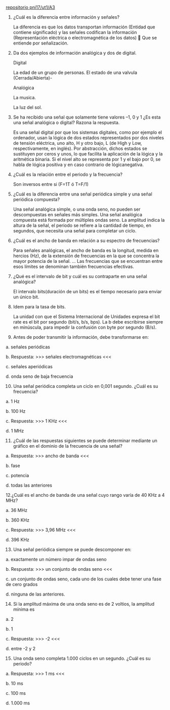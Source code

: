 [repositorio pni17/ut1/A3](https://github.com/AbyssC1/pni17-alejandro/blob/main/ut1/a3/README.md)


1. ¿Cuál es la diferencia entre información y señales?

   La diferencia es que los datos transportan información (Entidad que contiene significado) y las señales codifican la información (Representación eléctrica o      electromagnética de los datos)  Que se entiende por señalización.


2. Da dos ejemplos de información analógica y dos de digital.

   Digital

   La edad de un grupo de personas.
   El estado de una valvula (Cerrada/Abierta)-

   Analógica

   La musica.
   
   La luz del sol.

3. Se ha recibido una señal que solamente tiene valores –1, 0 y 1 ¿Es esta una señal analógica o digital? Razona la respuesta.

   Es una señal digital por que los sistemas digitales, como por ejemplo el ordenador, usan la lógica de dos estados representados por dos niveles de tensión        eléctrica, uno alto, H y otro bajo, L (de High y Low, respectivamente, en inglés). Por abstracción, dichos estados se sustituyen por ceros y unos, lo que          facilita la aplicación de la lógica y la aritmética binaria. Si el nivel alto se representa por 1 y el bajo por 0, se habla de lógica positiva y en caso          contrario de lógicanegativa.

4. ¿Cuál es la relación entre el periodo y la frecuencia?
 
   Son inversos entre si (F=1T ó T=F/1)

5. ¿Cuál es la diferencia entre una señal periódica simple y una señal periódica compuesta?
 
   Una señal analógica simple, o una onda seno, no pueden ser descompuestas en señales más simples. Una señal analógica compuesta está formada por múltiples ondas    seno. La amplitud indica la altura de la señal, el periodo se refiere a la cantidad de tiempo, en segundos, que necesita una señal para completar un ciclo.
   
6. ¿Cuál es el ancho de banda en relación a su espectro de frecuencias?

   Para señales analógicas, el ancho de banda es la longitud, medida en hercios (Hz), de la extensión de frecuencias en la que se concentra la mayor potencia de      la señal. ... Las frecuencias que se encuentran entre esos límites se denominan también frecuencias efectivas.

7. ¿Qué es el intervalo de bit y cuál es su contraparte en una señal analógica?
   
   El intervalo bits(duración de un bits) es el tiempo necesario para enviar un único bit.

8. Idem para la tasa de bits.

   La unidad con que el Sistema Internacional de Unidades expresa el bit rate es el bit por segundo (bit/s, b/s, bps). La b debe escribirse siempre en minúscula,    para impedir la confusión con byte por segundo (B/s).

9. Antes de poder transmitir la información, debe transformarse en:

a. señales periódicas

b. Respuesta: >>> señales electromagnéticas <<<

c. señales aperiódicas

d. onda seno de baja frecuencia

10. Una señal periódica completa un ciclo en 0,001 segundo. ¿Cuál es su frecuencia?

a. 1 Hz

b. 100 Hz 

c. Respuesta: >>> 1 KHz <<< 

d. 1 MHz


11. ¿Cuál de las respuestas siguientes se puede determinar mediante un gráfico en el dominio de la frecuencia de una señal?

a. Respuesta: >>> ancho de banda <<<

b. fase

c. potencia

d. todas las anteriores

12.¿Cuál es el ancho de banda de una señal cuyo rango varía de 40 KHz a 4 MHz?

a. 36 MHz 

b. 360 KHz 

c. Respuesta: >>> 3,96 MHz <<< 

d. 396 KHz

13. Una señal periódica siempre se puede descomponer en:

a. exactamente un número impar de ondas seno

b. Respuesta: >>> un conjunto de ondas seno <<<

c. un conjunto de ondas seno, cada uno de los cuales debe tener una fase de cero grados

d. ninguna de las anteriores.

14. Si la amplitud máxima de una onda seno es de 2 voltios, la amplitud mínima es

a. 2

b. 1

c. Respuesta: >>> -2 <<<

d. entre -2 y 2

15. Una onda seno completa 1.000 ciclos en un segundo. ¿Cuál es su periodo?

a. Respuesta: >>> 1 ms <<<

b. 10 ms

c. 100 ms 

d. 1.000 ms

